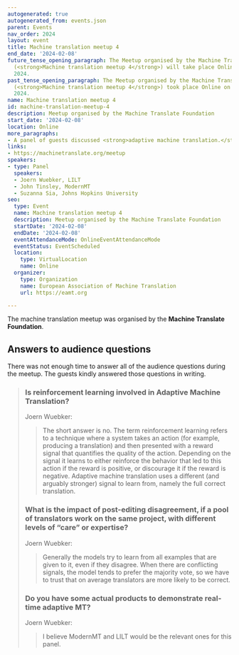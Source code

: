 ```yaml
---
autogenerated: true
autogenerated_from: events.json
parent: Events
nav_order: 2024
layout: event
title: Machine translation meetup 4
end_date: '2024-02-08'
future_tense_opening_paragraph: The Meetup organised by the Machine Translate Foundation
  (<strong>Machine translation meetup 4</strong>) will take place Online on 08 February,
  2024.
past_tense_opening_paragraph: The Meetup organised by the Machine Translate Foundation
  (<strong>Machine translation meetup 4</strong>) took place Online on 08 February,
  2024.
name: Machine translation meetup 4
id: machine-translation-meetup-4
description: Meetup organised by the Machine Translate Foundation
start_date: '2024-02-08'
location: Online
more_paragraphs:
- A panel of guests discussed <strong>adaptive machine translation.</strong>
links:
- https://machinetranslate.org/meetup
speakers:
- type: Panel
  speakers:
  - Joern Wuebker, LILT
  - John Tinsley, ModernMT
  - Suzanna Sia, Johns Hopkins University
seo:
  type: Event
  name: Machine translation meetup 4
  description: Meetup organised by the Machine Translate Foundation
  startDate: '2024-02-08'
  endDate: '2024-02-08'
  eventAttendanceMode: OnlineEventAttendanceMode
  eventStatus: EventScheduled
  location:
    type: VirtualLocation
    name: Online
  organizer:
    type: Organization
    name: European Association of Machine Translation
    url: https://eamt.org

---
```

The machine translation meetup was organised by the **Machine Translate Foundation**.

## Answers to audience questions

There was not enough time to answer all of the audience questions during the meetup.  The guests kindly answered those questions in writing.

> ### Is reinforcement learning involved in Adaptive Machine Translation?
>
> Joern Wuebker:
>
> > The short answer is no.
> > The term reinforcement learning refers to a technique where a system takes an action (for example, producing a translation) and then presented with a reward signal that quantifies the quality of the action. Depending on the signal it learns to either reinforce the behavior that led to this action if the reward is positive, or discourage it if the reward is negative.
> > Adaptive machine translation uses a different (and arguably stronger) signal to learn from, namely the full correct translation. 
>
> ### What is the impact of post-editing disagreement, if a pool of translators work on the same project, with different levels of “care” or expertise?
>
> Joern Wuebker:
>
> > Generally the models try to learn from all examples that are given to it, even if they disagree. When there are conflicting signals, the model tends to prefer the majority vote, so we have to trust that on average translators are more likely to be correct.
>
> ### Do you have some actual products to demonstrate real-time adaptive MT?
>
> Joern Wuebker:
>
> > I believe ModernMT and LILT would be the relevant ones for this panel.
